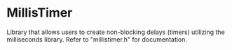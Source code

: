 # MillisTimer
Library that allows users to create non-blocking delays (timers) utilizing the milliseconds library.
Refer to "millistimer.h" for documentation.
